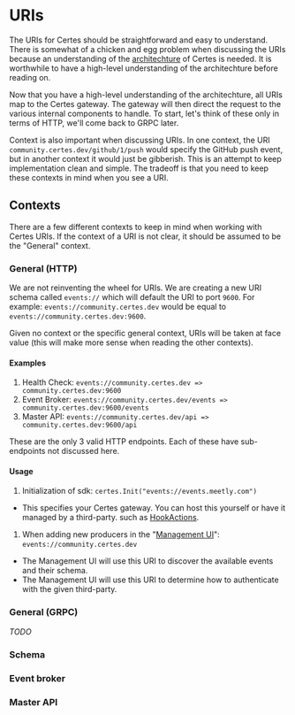 # URIs

The URIs for Certes should be straightforward and easy to understand. There is somewhat of a chicken and egg problem when discussing the URIs because an understanding of the [architechture](#todo) of Certes is needed. It is worthwhile to have a high-level understanding of the architechture before reading on.

Now that you have a high-level understanding of the architechture, all URIs map to the Certes gateway. The gateway will then direct the request to the various internal components to handle. To start, let's think of these only in terms of HTTP, we'll come back to GRPC later.

Context is also important when discussing URIs. In one context, the URI `community.certes.dev/github/1/push` would specify the GitHub push event, but in another context it would just be gibberish. This is an attempt to keep implementation clean and simple. The tradeoff is that you need to keep these contexts in mind when you see a URI.

## Contexts

There are a few different contexts to keep in mind when working with Certes URIs. If the context of a URI is not clear, it should be assumed to be the "General" context.

### General (HTTP)

We are not reinventing the wheel for URIs. We are creating a new URI schema called `events://` which will default the URI to port `9600`. For example: `events://community.certes.dev` would be equal to `events://community.certes.dev:9600`.

Given no context or the specific general context, URIs will be taken at face value (this will make more sense when reading the other contexts).

#### Examples

1. Health Check: `events://community.certes.dev => community.certes.dev:9600`
1. Event Broker: `events://community.certes.dev/events => community.certes.dev:9600/events`
1. Master API: `events://community.certes.dev/api => community.certes.dev:9600/api`

These are the only 3 valid HTTP endpoints. Each of these have sub-endpoints not discussed here.

#### Usage

1. Initialization of sdk: `certes.Init("events://events.meetly.com")`
  - This specifies your Certes gateway. You can host this yourself or have it managed by a third-party. such as [HookActions](https://hookactions.com).
1. When adding new producers in the "[Management UI](#todo)": `events://community.certes.dev`
  - The Management UI will use this URI to discover the available events and their schema.
  - The Management UI will use this URI to determine how to authenticate with the given third-party.

### General (GRPC)

_TODO_

### Schema

### Event broker

### Master API
